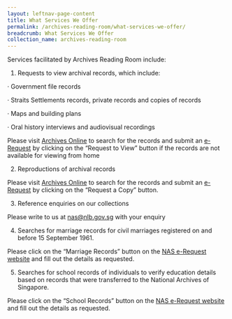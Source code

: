 ```yaml
---
layout: leftnav-page-content
title: What Services We Offer
permalink: /archives-reading-room/what-services-we-offer/
breadcrumb: What Services We Offer
collection_name: archives-reading-room
---
```


Services facilitated by Archives Reading Room include: 

 

1) Requests to view archival records, which include:

·    Government file records

·    Straits Settlements records, private records and copies of records

·    Maps and building plans

·    Oral history interviews and audiovisual recordings

Please visit [Archives Online](www.nas.gov.sg/archivesonline/) to search for the records and submit an [e-Request](https://www.nas.gov.sg/erequest/#/home) by clicking on the “Request to View” button if the records are not available for viewing from home 



2) Reproductions of archival records

Please visit [Archives Online](www.nas.gov.sg/archivesonline/) to search for the records and submit an [e-Request](https://www.nas.gov.sg/erequest/#/home) by clicking on the “Request a Copy” button.



3) Reference enquiries on our collections

Please write to us at [nas@nlb.gov.sg](mailto:nas@nlb.gov.sg) with your enquiry



4) Searches for marriage records for civil marriages registered on and before 15 September 1961. 

Please click on the “Marriage Records” button on the [NAS e-Request website](https://www.nas.gov.sg/erequest/#/home) and fill out the details as requested.



5) Searches for school records of individuals to verify education details based on records that were transferred to the National Archives of Singapore. 

Please click on the “School Records” button on the [NAS e-Request website ](https://www.nas.gov.sg/erequest/#/home)and fill out the details as requested.
